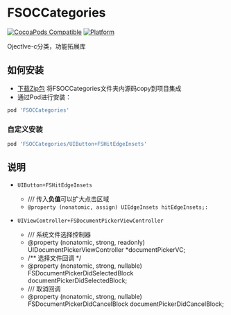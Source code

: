 # FSOCCategories


[![CocoaPods Compatible](https://img.shields.io/cocoapods/v/FSOCCategories.svg)](https://img.shields.io/cocoapods/v/FSOCCategories.svg)
[![Platform](https://img.shields.io/cocoapods/p/FSOCCategories.svg?style=flat)](http://cocoadocs.org/docsets/FSOCCategories)

OjectIve-c分类，功能拓展库

## 如何安装
- [下载Zip包](https://github.com/zhangzhongyan/FSOCCategories/archive/master.zip) 将FSOCCategories文件夹内源码copy到项目集成
- 通过Pod进行安装：

```ruby
pod 'FSOCCategories'
```

### 自定义安装
```ruby
pod 'FSOCCategories/UIButton+FSHitEdgeInsets'
```


## 说明

* `UIButton+FSHitEdgeInsets`
  - /// 传入**负值**可以扩大点击区域
  - `@property (nonatomic, assign) UIEdgeInsets hitEdgeInsets;:` 

* `UIViewController+FSDocumentPickerViewController`
  - /// 系统文件选择控制器
  - @property (nonatomic, strong, readonly) UIDocumentPickerViewController *documentPickerVC;
  - /** 选择文件回调 */
  - @property (nonatomic, strong, nullable) FSDocumentPickerDidSelectedBlock documentPickerDidSelectedBlock;
  - /// 取消回调
  - @property (nonatomic, strong, nullable) FSDocumentPickerDidCancelBlock documentPickerDidCancelBlock;
